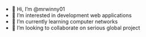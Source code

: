 - 👋 Hi, I’m @mrwinny01
- 👀 I’m interested in development web applications
- 🌱 I’m currently learning computer networks
- 💞️ I’m looking to collaborate on serious global project

<!---
mrwinny01/mrwinny01 is a ✨ special ✨ repository because its `README.md` (this file) appears on your GitHub profile.
You can click the Preview link to take a look at your changes.
--->
